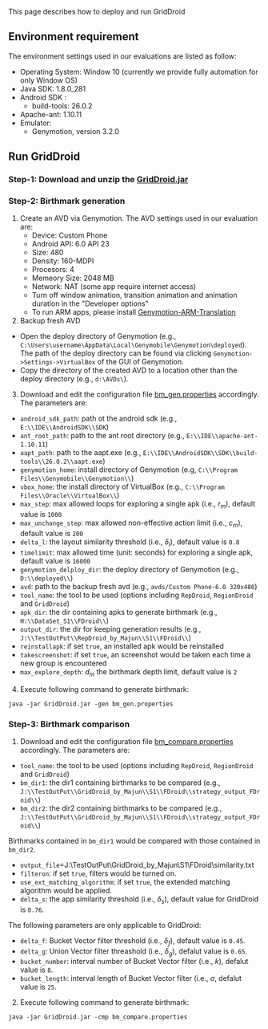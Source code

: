 <head>
    <script src="https://cdn.mathjax.org/mathjax/latest/MathJax.js?config=TeX-AMS-MML_HTMLorMML" type="text/javascript"></script>
    <script type="text/x-mathjax-config">
        MathJax.Hub.Config({
            tex2jax: {
            skipTags: ['script', 'noscript', 'style', 'textarea', 'pre'],
            inlineMath: [['$','$']]
            }
        });
    </script>
</head>

This page describes how to deploy and run GridDroid

## Environment requirement
The environment settings used in our evaluations are listed as follow:
* Operating System: Window 10 (currently we provide fully automation for only Window OS)
* Java SDK: 1.8.0_281 
* Android SDK :
  * build-tools: 26.0.2
* Apache-ant: 1.10.11 
* Emulator: 
  * Genymotion, version 3.2.0

## Run GridDroid

### **Step-1**: Download and unzip the [GridDroid.jar](https://drive.google.com/file/d/1EJPBuPSFbh6DdeGNRW8ojc5GqgdkDeGb/view?usp=sharing)

### **Step-2**: Birthmark generation
1. Create an AVD via Genymotion.
 The AVD settings used in our evaluation are:
    * Device: Custom Phone
    * Android API: 6.0 API 23
    * Size: 480
    * Density: 160-MDPI
    * Procesors: 4
    * Memeory Size: 2048 MB
    * Network: NAT (some app require internet access)
    * Turn off window animation, transition animation and animation duration in the "Developer options"
    * To run ARM apps, please install [Genymotion-ARM-Translation](https://github.com/m9rco/Genymotion_ARM_Translation)
2. Backup fresh AVD
  * Open the deploy directory of Genymotion (e.g., `C:\Users\username\AppData\Local\Genymobile\Genymotion\deployed`). The path of the deploy directory can be found via clicking ``Genymotion->Settings->VirtualBox`` of the GUI of Genymotion.
  * Copy the directory of the created AVD to a location other than the deploy directory (e.g., `d:\AVDs\`).
3. Download and edit the configuration file [bm_gen.properties](bm_gen.properties) accordingly. The parameters are:
  * `android_sdk_path`: path ot the android sdk (e.g., `E:\\IDE\\AndroidSDK\\SDK`)
  * `ant_root_path`: path to the ant root directory (e.g., `E:\\IDE\\apache-ant-1.10.11`)
  * `aapt_path`:  path to the aapt.exe (e.g., `E:\\IDE\\AndroidSDK\\SDK\\build-tools\\26.0.2\\aapt.exe`)
  * `genymotion_home`:  install directory of Genymotion (e.g, `C:\\Program Files\\Genymobile\\Genymotion\\`)
  * `vbox_home`: the install directory of VirtualBox (e.g., `C:\\Program Files\\Oracle\\VirtualBox\\`)
  * `max_step`: max allowed loops for exploring a single apk (i.e., $r_m$), default value is `1000`
  * `max_unchange_step`:  max allowed non-effective action limit  (i.e., $c_m$), default value is `200`
  * `delta_l`: the layout similarity threshold (i.e., $\delta_l$), default value is `0.8`
  * `timelimit`: max allowed time (unit: seconds) for exploring a single apk, default value is `16000`
  * `genymotion_delploy_dir`: the deploy directory of Genymotion (e.g., `D:\\deployed\\`)
  * `avd`: path to the backup fresh avd (e.g., `avds/Custom Phone-6.0 320x480`)
  * `tool_name`: the tool to be used (options including `RepDroid`, `RegionDroid` and `GridDroid`)
  * `apk_dir`: the dir containing apks to generate birthmark (e.g., `H:\\DataSet_S1\\FDroid\\`)
  * `output_dir`: the dir for keeping generation results (e.g., `J:\\TestOutPut\\RepDroid_by_Majun\\S1\\FDroid\\`)
  * `reinstallapk`: if set `true`, an installed apk would be reinstalled 
  * `takescreenshot`: if set `true`, an screenshot would be taken each time a new group is encountered
  * `max_explore_depth`: $d_m$ the birthmark depth limit, default value is `2`
4. Execute following command to generate birthmark:
```
java -jar GridDroid.jar -gen bm_gen.properties
```

### **Step-3**: Birthmark comparison
1. Download and edit the configuration file [bm_compare.properties](bm_compare.properties) accordingly. The parameters are:
  * `tool_name`: the tool to be used (options including `RepDroid`, `RegionDroid` and `GridDroid`)
  * `bm_dir1`: the dir1 containing birthmarks to be compared (e.g., `J:\\TestOutPut\\GridDroid_by_Majun\\S1\\FDroid\\strategy_output_FDroid\\`)
  * `bm_dir2`: the dir2 containing birthmarks to be compared (e.g., `J:\\TestOutPut\\GridDroid_by_Majun\\S1\\FDroid\\strategy_output_FDroid\\`)
 
 Birthmarks contained in `bm_dir1` would be compared with those contained in `bm_dir2`.
 
  * `output_file`=J:\\TestOutPut\\GridDroid_by_Majun\\S1\\FDroid\\similarity.txt
  * `filteron`:  if set `true`, filters would be turned on.
  * `use_ext_matching_algorithm`:  if set `true`, the extended matching algorithm would be applied.
  * `delta_s`: the app similarity threshold (i.e., $\delta_s$), default value for GridDroid is `0.76`.

The following parameters are only applicable to GridDroid:
  * `delta_f`: Bucket Vector filter threshold (i.e., $\delta_f$), default value is `0.45`.
  * `delta_g`: Union Vector filter threashold (i.e., $\delta_g$), defalut value is `0.65`.
  * `bucket_number`: interval number of Bucket Vector filter (i.e., $k$), defalut value is `8`.
  * `bucket_length`: interval length of Bucket Vector filter (i.e., $\sigma$, defalut value is `25`.
2. Execute following command to generate birthmark:
```
java -jar GridDroid.jar -cmp bm_compare.properties
```
